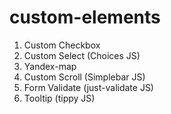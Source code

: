 # custom-elements

1. Custom Checkbox
2. Custom Select (Choices JS)
3. Yandex-map
4. Custom Scroll (Simplebar JS)
5. Form Validate (just-validate JS)
6. Tooltip (tippy JS)
